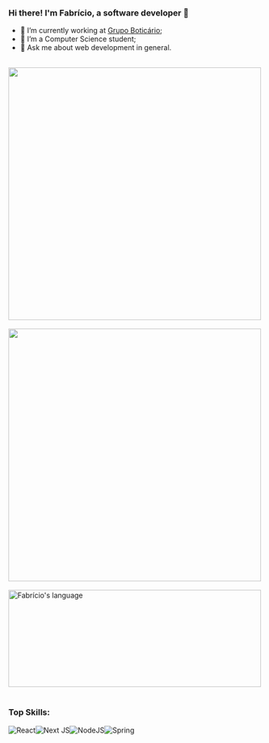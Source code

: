 
### Hi there! I'm Fabrício, a software developer 👋
- 🔭 I’m currently working at [Grupo Boticário](https://www.grupoboticario.com.br/en/home-en/);
- 🌱 I’m a Computer Science student;
- 💬 Ask me about web development in general.

<br />
<div style="display: flex; justify-content: flex-start; flex-direction: column; align-items: flex-start; width=100%;"">
<img  width="500px;" src="https://github-readme-stats.vercel.app/api?username=ifabriciorodrigues&count_private=true&theme=radical&show_icons=true&title_color=0891b2&&show=reviews,discussions_started,discussions_answered,prs_merged,prs_merged_percentage" />
<br/>
<img width="500px" src="https://github-readme-streak-stats.herokuapp.com?user=ifabriciorodrigues&theme=blueberry" />
<br/>
<img src="https://github-readme-stats.vercel.app/api/top-langs?username=ifabriciorodrigues&langs_count=6&show_icons=true&locale=en&layout=compact&theme=dark" alt="Fabrício's language" height="192px"  width="500px"/>
</div>
<br>

### Top Skills:
![React](https://img.shields.io/badge/react-%2320232a.svg?style=for-the-badge&logo=react&logoColor=%2361DAFB)![Next JS](https://img.shields.io/badge/Next-black?style=for-the-badge&logo=next.js&logoColor=white)![NodeJS](https://img.shields.io/badge/node.js-6DA55F?style=for-the-badge&logo=node.js&logoColor=white)![Spring](https://img.shields.io/badge/spring-%236DB33F.svg?style=for-the-badge&logo=spring&logoColor=white)
